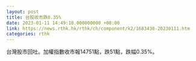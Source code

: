 ```yaml
---
layout: post
title: 台股收市跌0.35%
date: 2023-01-11 14:49:18.000000000 +08:00
link: https://news.rthk.hk/rthk/ch/component/k2/1683430-20230111.htm
categories: rthk
---
```


台灣股市回吐。加權指數收市報14751點，跌51點，跌幅0.35%。
